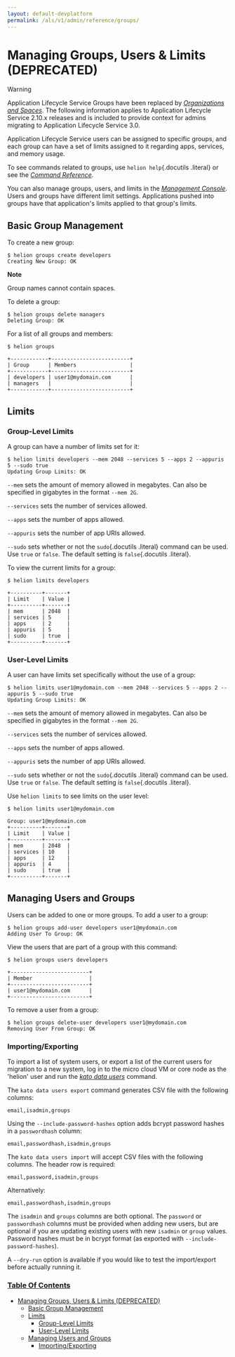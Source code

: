 ```yaml
---
layout: default-devplatform
permalink: /als/v1/admin/reference/groups/
---
```


Managing Groups, Users & Limits (DEPRECATED)[](#managing-groups-users-limits-deprecated "Permalink to this headline")
======================================================================================================================

Warning

Application Lifecycle Service Groups have been replaced by [*Organizations and
Spaces*](/als/v1/user/deploy/orgs-spaces/#orgs-spaces). The following
information applies to Application Lifecycle Service 2.10.x releases and is included to
provide context for admins migrating to Application Lifecycle Service 3.0.

Application Lifecycle Service users can be assigned to specific groups, and each group can
have a set of limits assigned to it regarding apps, services, and memory
usage.

To see commands related to groups, use `helion help`{.docutils
.literal} or see the [*Command
Reference*](/als/v1/user/reference/client-ref/#command-ref-client).

You can also manage groups, users, and limits in the [*Management
Console*](/als/v1/user/console/#management-console). Users and
groups have different limit settings. Applications pushed into groups
have that application's limits applied to that group's limits.

Basic Group Management[](#basic-group-management "Permalink to this headline")
-------------------------------------------------------------------------------

To create a new group:

    $ helion groups create developers
    Creating New Group: OK

**Note**

Group names cannot contain spaces.

To delete a group:

    $ helion groups delete managers
    Deleting Group: OK

For a list of all groups and members:

    $ helion groups

    +------------+-------------------------+
    | Group      | Members                 |
    +------------+-------------------------+
    | developers | user1@mydomain.com      |
    | managers   |                         |
    +------------+-------------------------+

Limits[](#limits "Permalink to this headline")
-----------------------------------------------

### Group-Level Limits[](#group-level-limits "Permalink to this headline")

A group can have a number of limits set for it:

    $ helion limits developers --mem 2048 --services 5 --apps 2 --appuris 5 --sudo true
    Updating Group Limits: OK

`--mem` sets the amount of memory allowed in
megabytes. Can also be specified in gigabytes in the format
`--mem 2G`.

`--services` sets the number of services allowed.

`--apps` sets the number of apps allowed.

`--appuris` sets the number of app URIs allowed.

`--sudo` sets whether or not the `sudo`{.docutils
.literal} command can be used. Use `true` or
`false`. The default setting is `false`{.docutils
.literal}.

To view the current limits for a group:

    $ helion limits developers

    +----------+-------+
    | Limit    | Value |
    +----------+-------+
    | mem      | 2048  |
    | services | 5     |
    | apps     | 2     |
    | appuris  | 5     |
    | sudo     | true  |
    +----------+-------+

### User-Level Limits[](#user-level-limits "Permalink to this headline")

A user can have limits set specifically without the use of a group:

    $ helion limits user1@mydomain.com --mem 2048 --services 5 --apps 2 --appuris 5 --sudo true
    Updating Group Limits: OK

`--mem` sets the amount of memory allowed in
megabytes. Can also be specified in gigabytes in the format
`--mem 2G`.

`--services` sets the number of services allowed.

`--apps` sets the number of apps allowed.

`--appuris` sets the number of app URIs allowed.

`--sudo` sets whether or not the `sudo`{.docutils
.literal} command can be used. Use `true` or
`false`. The default setting is `false`{.docutils
.literal}.

Use `helion limits` to see limits on the user
level:

    $ helion limits user1@mydomain.com

    Group: user1@mydomain.com
    +----------+-------+
    | Limit    | Value |
    +----------+-------+
    | mem      | 2048  |
    | services | 10    |
    | apps     | 12    |
    | appuris  | 4     |
    | sudo     | true  |
    +----------+-------+

Managing Users and Groups[](#managing-users-and-groups "Permalink to this headline")
-------------------------------------------------------------------------------------

Users can be added to one or more groups. To add a user to a group:

    $ helion groups add-user developers user1@mydomain.com
    Adding User To Group: OK

View the users that are part of a group with this command:

    $ helion groups users developers

    +-------------------------+
    | Member                  |
    +-------------------------+
    | user1@mydomain.com      |
    +-------------------------+

To remove a user from a group:

    $ helion groups delete-user developers user1@mydomain.com
    Removing User From Group: OK

### Importing/Exporting[](#importing-exporting "Permalink to this headline")

To import a list of system users, or export a list of the current users
for migration to a new system, log in to the micro cloud VM or core node
as the 'helion' user and run the [*kato data
users*](/als/v1/admin/reference/kato-ref/#kato-command-ref-data-users) command.

The `kato data users export` command generates CSV
file with the following columns:

    email,isadmin,groups

Using the `--include-password-hashes` option adds
bcrypt password hashes in a `passwordhash` column:

    email,passwordhash,isadmin,groups

The `kato data users import` will accept CSV files
with the following columns. The header row is required:

    email,password,isadmin,groups

Alternatively:

    email,passwordhash,isadmin,groups

The `isadmin` and `groups`
columns are both optional. The `password` or
`passwordhash` columns must be provided when adding
new users, but are optional if you are updating existing users with new
`isadmin` or `group` values.
Password hashes must be in bcrypt format (as exported with
`--include-password-hashes`).

A `--dry-run` option is available if you would like
to test the import/export before actually running it.

### [Table Of Contents](/als/v1/index-2/)

-   [Managing Groups, Users & Limits (DEPRECATED)](#)
    -   [Basic Group Management](#basic-group-management)
    -   [Limits](#limits)
        -   [Group-Level Limits](#group-level-limits)
        -   [User-Level Limits](#user-level-limits)
    -   [Managing Users and Groups](#managing-users-and-groups)
        -   [Importing/Exporting](#importing-exporting)


